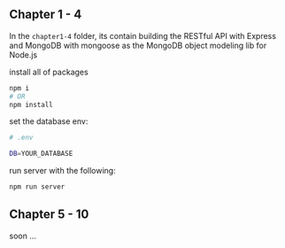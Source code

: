 ## Chapter 1 - 4

In the `chapter1-4` folder, its contain building the RESTful API with Express and MongoDB with mongoose as the MongoDB object modeling lib for Node.js

install all of packages
```bash
npm i
# OR
npm install
```
set the database env:
```bash
# .env

DB=YOUR_DATABASE
```

run server with the following:
```bash
npm run server
```

## Chapter 5 - 10

soon ...